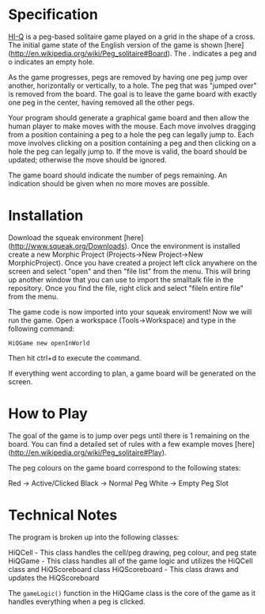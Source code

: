 Specification
=============

[HI-Q](http://en.wikipedia.org/wiki/Peg_solitaire) is a peg-based solitaire game played on a grid in the shape of a cross. The initial game state of the English version of the game is shown [here] (http://en.wikipedia.org/wiki/Peg_solitaire#Board). The . indicates a peg and o indicates an empty hole.

As the game progresses, pegs are removed by having one peg jump over another, horizontally or vertically, to a hole. The peg that was "jumped over" is removed from the board. The goal is to leave the game board with exactly one peg in the center, having removed all the other pegs.

Your program should generate a graphical game board and then allow the human player to make moves with the mouse. Each move involves dragging from a position containing a peg to a hole the peg can legally jump to. Each move involves clicking on a position containing a peg and then clicking on a hole the peg can legally jump to. If the move is valid, the board should be updated; otherwise the move should be ignored.

The game board should indicate the number of pegs remaining. An indication should be given when no more moves are possible.

Installation
=============
Download the squeak environment [here] (http://www.squeak.org/Downloads). Once the environment is installed create a new Morphic Project (Projects->New Project->New MorphicProject). Once you have created a project left click anywhere on the screen and select "open" and then "file list" from the menu. This will bring up another window that you can use to import the smalltalk file in the repository. Once you find the file, right click and select "fileIn entire file" from the menu.

The game code is now imported into your squeak enviroment! Now we will run the game. Open a workspace (Tools->Workspace) and type in the following command:

<code>HiQGame new openInWorld</code>

Then hit ctrl+d to execute the command.

If everything went according to plan, a game board will be generated on the screen.

How to Play
=============
The goal of the game is to jump over pegs until there is 1 remaining on the board. You can find a detailed set of rules with a few example moves [here] (http://en.wikipedia.org/wiki/Peg_solitaire#Play).

The peg colours on the game board correspond to the following states:

Red -> Active/Clicked
Black -> Normal Peg
White -> Empty Peg Slot

Technical Notes
=============
The program is broken up into the following classes:

HiQCell - This class handles the cell/peg drawing, peg colour, and peg state
HiQGame - This class handles all of the game logic and utilizes the HiQCell class and HiQScoreboard class
HiQScoreboard - This class draws and updates the HiQScoreboard

The <code>gameLogic()</code> function in the HiQGame class is the core of the game as it handles everything when a peg is clicked.






